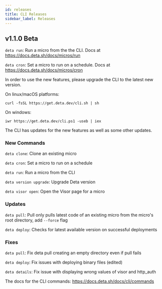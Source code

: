 ```yaml
---
id: releases
title: CLI Releases
sidebar_label: Releases
---
```


## v1.1.0 Beta

`deta run`: Run a micro from the the CLI.  Docs at https://docs.deta.sh/docs/micros/run

`deta cron`: Set a micro to run on a schedule. Docs at https://docs.deta.sh/docs/micros/cron

In order to use the new features, please upgrade the CLI to the latest new version.

On linux/macOS platforms: 

```
curl -fsSL https://get.deta.dev/cli.sh | sh
```

On windows: 
```
iwr https://get.deta.dev/cli.ps1 -useb | iex
```

The CLI has updates for the new features as well as some other updates.

### New Commands

`deta clone`:  Clone an existing micro

`deta cron`:  Set a micro to run on a schedule

`deta run`:  Run a micro from the CLI

`deta version upgrade`:  Upgrade Deta version

`deta visor open`:  Open the Visor page for a micro

### Updates

`deta pull`: Pull only pulls latest code of an existing micro from the micro's root directory, add `--force` flag

`deta deploy`: Checks for latest available version on successful deployments

### Fixes

`deta pull`: Fix deta pull creating an empty directory even if pull fails

`deta deploy`: Fix issues with deploying binary files (edited)

`deta details`: Fix issue with displaying wrong values of visor and http_auth

The docs for the CLI commands:  https://docs.deta.sh/docs/cli/commands